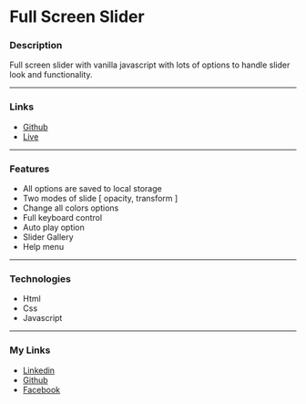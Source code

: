 # Full Screen Slider

### Description

Full screen slider with vanilla javascript with lots of options to handle slider look and functionality.

---

### Links

- [Github](https://github.com/Kmg11/Full_Screen_Slider "Github Repo")
- [Live](https://kmg11.github.io/Full_Screen_Slider/ "Live Preview")

---

### Features

- All options are saved to local storage
- Two modes of slide [ opacity, transform ]
- Change all colors options
- Full keyboard control
- Auto play option
- Slider Gallery
- Help menu

---

### Technologies

- Html
- Css
- Javascript

---

### My Links

- [Linkedin](https://www.linkedin.com/in/kirolos-m-a29134165/)
- [Github](https://github.com/Kmg11)
- [Facebook](https://www.facebook.com/KirolosMahfouz/)
